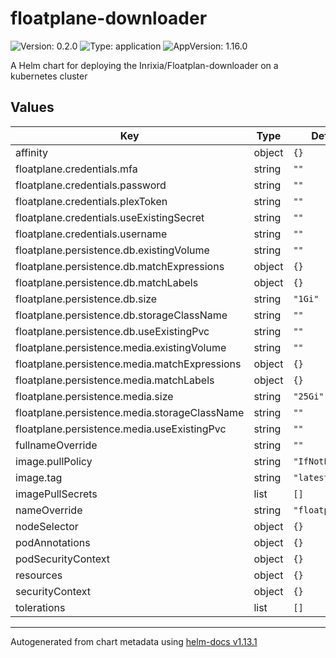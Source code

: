 # floatplane-downloader

![Version: 0.2.0](https://img.shields.io/badge/Version-0.2.0-informational?style=flat-square) ![Type: application](https://img.shields.io/badge/Type-application-informational?style=flat-square) ![AppVersion: 1.16.0](https://img.shields.io/badge/AppVersion-1.16.0-informational?style=flat-square)

A Helm chart for deploying the Inrixia/Floatplan-downloader on a kubernetes cluster

## Values

| Key | Type | Default | Description |
|-----|------|---------|-------------|
| affinity | object | `{}` |  |
| floatplane.credentials.mfa | string | `""` |  |
| floatplane.credentials.password | string | `""` |  |
| floatplane.credentials.plexToken | string | `""` |  |
| floatplane.credentials.useExistingSecret | string | `""` |  |
| floatplane.credentials.username | string | `""` |  |
| floatplane.persistence.db.existingVolume | string | `""` |  |
| floatplane.persistence.db.matchExpressions | object | `{}` |  |
| floatplane.persistence.db.matchLabels | object | `{}` |  |
| floatplane.persistence.db.size | string | `"1Gi"` |  |
| floatplane.persistence.db.storageClassName | string | `""` |  |
| floatplane.persistence.db.useExistingPvc | string | `""` |  |
| floatplane.persistence.media.existingVolume | string | `""` |  |
| floatplane.persistence.media.matchExpressions | object | `{}` |  |
| floatplane.persistence.media.matchLabels | object | `{}` |  |
| floatplane.persistence.media.size | string | `"25Gi"` |  |
| floatplane.persistence.media.storageClassName | string | `""` |  |
| floatplane.persistence.media.useExistingPvc | string | `""` |  |
| fullnameOverride | string | `""` |  |
| image.pullPolicy | string | `"IfNotPresent"` |  |
| image.tag | string | `"latest"` |  |
| imagePullSecrets | list | `[]` |  |
| nameOverride | string | `"floatplane"` |  |
| nodeSelector | object | `{}` |  |
| podAnnotations | object | `{}` |  |
| podSecurityContext | object | `{}` |  |
| resources | object | `{}` |  |
| securityContext | object | `{}` |  |
| tolerations | list | `[]` |  |

----------------------------------------------
Autogenerated from chart metadata using [helm-docs v1.13.1](https://github.com/norwoodj/helm-docs/releases/v1.13.1)
